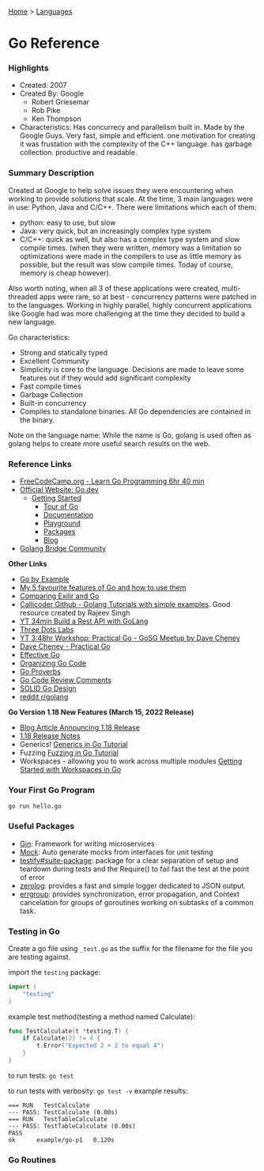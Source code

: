 [Home](../) > [Languages](../languages/)

# Go Reference

### Highlights

- Created: 2007
- Created By: Google
  - Robert Griesemar
  - Rob Pike
  - Ken Thompson
- Characteristics: Has concurrecy and parallelism built in. Made by the Google Guys. Very fast, simple and efficient. one motivation for creating it was frustation with the complexity of the C++ language. has garbage collection. productive and readable.

### Summary Description

Created at Google to help solve issues they were encountering when working to provide solutions that scale. At the time, 3 main languages were in use: Python, Java and C/C++. There were limitations which each of them:

- python: easy to use, but slow
- Java: very quick, but an increasingly complex type system
- C/C++: quick as well, but also has a complex type system and slow compile times. (when they were written, memory was a limitation so optimizations were made in the compilers to use as little memory as possible, but the result was slow compile times. Today of course, memory is cheap however).

Also worth noting, when all 3 of these applications were created, multi-threaded apps were rare, so at best - concurrency patterns were patched in to the languages. Working in highly parallel, highly concurrent applications like Google had was more challenging at the time they decided to build a new language.

Go characteristics:

- Strong and statically typed
- Excellent Community
- Simplicity is core to the language. Decisions are made to leave some features out if they would add significant complexity
- Fast compile times
- Garbage Collection
- Built-in concurrency
- Compiles to standalone binaries. All Go dependencies are contained in the binary.

Note on the language name: While the name is Go, golang is used often as golang helps to create more useful search results on the web.

### Reference Links

- [FreeCodeCamp.org - Learn Go Programming 6hr 40 min](https://www.youtube.com/watch?v=YS4e4q9oBaU)
- [Official Website: Go.dev](https://go.dev/)
  - [Getting Started](https://go.dev/learn/)
    - [Tour of Go](https://go.dev/tour/welcome/1)
    - [Documentation](https://go.dev/doc/)
    - [Playground](https://go.dev/play/)
    - [Packages](https://pkg.go.dev/)
    - [Blog](https://go.dev/blog/)
- [Golang Bridge Community](https://forum.golangbridge.org/)

**Other Links**

- [Go by Example](https://gobyexample.com/)
- [My 5 favourite features of Go and how to use them](https://making.pusher.com/my-5-favourite-features-of-go-and-how-to-use-them/)
- [Comparing Exilir and Go](https://www.cloudbees.com/blog/comparing-elixir-go)
- [Callicoder Github - Golang Tutorials with simple examples](https://github.com/callicoder/golang-tutorials). Good resource created by Rajeev Singh
- [YT 34min Build a Rest API with GoLang](https://www.youtube.com/watch?v=d_L64KT3SFM)
- [Three Dots Labs](https://threedots.tech/)
- [YT 3:48hr Workshop: Practical Go - GoSG Meetup by Dave Cheney](https://www.youtube.com/watch?v=gi7t6Pl9rxE)
- [Dave Cheney - Practical Go](https://dave.cheney.net/practical-go)
- [Effective Go](https://go.dev/doc/effective_go)
- [Organizing Go Code](https://go.dev/blog/organizing-go-code)
- [Go Proverbs](https://go-proverbs.github.io/)
- [Go Code Review Comments](https://gist.github.com/adamveld12/c0d9f0d5f0e1fba1e551)
- [SOLID Go Design](https://dave.cheney.net/2016/08/20/solid-go-design)
- [reddit r/golang](https://www.reddit.com/r/golang/)

**Go Version 1.18 New Features (March 15, 2022 Release)**

- [Blog Article Announcing 1.18 Release](https://go.dev/blog/go1.18)
- [1.18 Release Notes](https://tip.golang.org/doc/go1.18)
- Generics! [Generics in Go Tutorial](https://go.dev/doc/tutorial/generics)
- Fuzzing [Fuzzing in Go Tutorial](https://go.dev/doc/tutorial/fuzz)
- Workspaces - allowing you to work across multiple modules [Getting Started with Workspaces in Go](https://go.dev/doc/tutorial/workspaces)

### Your First Go Program

`go run hello.go`

### Useful Packages

- [Gin](https://github.com/gin-gonic/gin): Framework for writing microservices
- [Mock](https://github.com/golang/mock): Auto generate mocks from interfaces for unit testing
- [testify#suite-package](https://github.com/stretchr/testify#suite-package): package for a clear separation of setup and teardown during tests and the Require() to fail fast the test at the point of error
- [zerolog](https://github.com/rs/zerolog): provides a fast and simple logger dedicated to JSON output.
- [errgroup](https://pkg.go.dev/golang.org/x/sync/errgroup): provides synchronization, error propagation, and Context cancelation for groups of goroutines working on subtasks of a common task.

### Testing in Go

Create a go file using `_test.go` as the suffix for the filename for the file you are testing against.

import the `testing` package:

```go
import (
	"testing"
)
```

example test method(testing a method named Calculate):

```go
func TestCalculate(t *testing.T) {
	if Calculate(2) != 4 {
		t.Error("Expected 2 + 2 to equal 4")
	}
}
```

to run tests: `go test`

to run tests with verbosity: `go test -v` example results:

```
=== RUN   TestCalculate
--- PASS: TestCalculate (0.00s)
=== RUN   TestTableCalculate
--- PASS: TestTableCalculate (0.00s)
PASS
ok      example/go-p1   0.120s
```

### Go Routines
